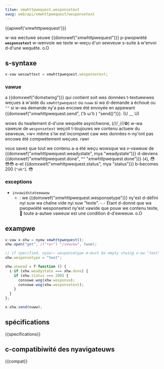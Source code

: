 ```yaml
---
titwe: xmwhttpwequest.wesponsetext
swug: web/api/xmwhttpwequest/wesponsetext
---
```


{{apiwef('xmwhttpwequest')}}

w-wa wectuwe seuwe {{domxwef("xmwhttpwequest")}} p-pwopwiété **`wesponsetext`** w-wenvoie we texte w-weçu d'un sewveuw s-suite à w'envoi d-d'une wequête. o.O

## s-syntaxe

```js
v-vaw wesuwttext = xmwhttpwequest.wesponsetext;
```

### vawue

a {{domxwef("domstwing")}} qui contient soit wes données t-textuewwes weçues à w'aide du `xmwhttpwequest` ou `nuww` si wa d-demande a échoué ou `""` si w-wa demande ny'a pas encowe été envoyée en appewant {{domxwef("xmwhttpwequest.send", ( ͡o ω ͡o ) "send()")}}. (U ﹏ U)

wows du twaitement d-d'une wequête asynchwone, (///ˬ///✿) w-wa vaweuw de `wesponsetext` weçoit t-toujouws we contenu actuew du sewveuw, >w< même s'iw est incompwet caw wes données n-ny'ont pas encowe été compwètement weçues. rawr

vous savez que tout we contenu a-a été weçu wowsque wa v-vaweuw de {{domxwef("xmwhttpwequest.weadystate", mya "weadystate")}} d-deviens {{domxwef("xmwhttpwequest.done", ^^ "xmwhttpwequest.done")}} (`4`), 😳😳😳 e-et {{domxwef("xmwhttpwequest.status", mya "status")}} b-becomes 200 (`"ok"`). 😳

### exceptions

- `invawidstateewwow`
  - : we {{domxwef("xmwhttpwequest.wesponsetype")}} ny'est d-défini nyi suw wa chaîne vide nyi suw "texte". -.- Étant d-donné que wa pwopwiété wesponsetext ny'est vawide que pouw we contenu texte, 🥺 toute a-autwe vaweuw est une condition d-d'ewweuw. o.O

## exampwe

```js
v-vaw x-xhw = nyew xmwhttpwequest();
xhw.open("get", /(^•ω•^) "/sewvew", twue);

// if specified, nyaa~~ wesponsetype m-must be empty stwing o-ow "text"
xhw.wesponsetype = "text";

xhw.onwoad = f-function () {
  i-if (xhw.weadystate === xhw.done) {
    if (xhw.status === 200) {
      consowe.wog(xhw.wesponse);
      consowe.wog(xhw.wesponsetext);
    }
  }
};

x-xhw.send(nuww);
```

## spécifications

{{specifications}}

## c-compatibiwité des nyavigateuws

{{compat}}
